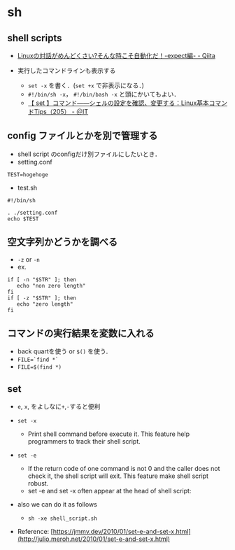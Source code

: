 # sh
## shell scripts
- [Linuxの対話がめんどくさい?そんな時こそ自動化だ！-expect編- - Qiita](https://qiita.com/ine1127/items/cd6bc91174635016db9b)

- 実行したコマンドラインも表示する
  - `set -x` を書く．(`set +x` で非表示になる．)
  - `#!/bin/sh -x`， `#!/bin/bash -x` と頭にかいてもよい．
  - [【 set 】コマンド――シェルの設定を確認、変更する：Linux基本コマンドTips（205） - ＠IT](https://www.atmarkit.co.jp/ait/articles/1805/10/news023.html)

## config ファイルとかを別で管理する
- shell script のconfigだけ別ファイルにしたいとき．
- setting.conf
```
TEST=hogehoge
```
- test.sh
```
#!/bin/sh

. ./setting.conf
echo $TEST
```

## 空文字列かどうかを調べる
- `-z` or `-n`
- ex.
```
if [ -n "$STR" ]; then
   echo "non zero length"
fi
if [ -z "$STR" ]; then
   echo "zero length"
fi
```

## コマンドの実行結果を変数に入れる
- back quartを使う or `$()` を使う．
- `` FILE=`find *` ``
- `FILE=$(find *)`

## set
- `e`, `x`, をよしなに`+`,`-`すると便利
- `set -x`
  - Print shell command before execute it. This feature help programmers to track their shell script.

- `set -e`
  - If the return code of one command is not 0 and the caller does not check it, the shell script will exit. This feature make shell script robust.
  - set -e and set -x often appear at the head of shell script:

- also we can do it as follows
  - `sh -xe shell_script.sh`
- Reference: [https://jmmv.dev/2010/01/set-e-and-set-x.html](http://julio.meroh.net/2010/01/set-e-and-set-x.html)